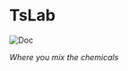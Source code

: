 # TsLab

![Doc](https://raw.githubusercontent.com/thunder-js/ts-lab/master/docs/doc.jpg)

*Where you mix the chemicals*



